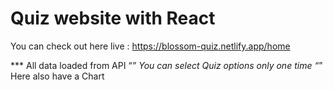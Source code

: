 # Quiz website with React

You can check out here live : https://blossom-quiz.netlify.app/home

*** All data loaded from API
“*” You can select Quiz options only one time
“*” Here also have a Chart 
